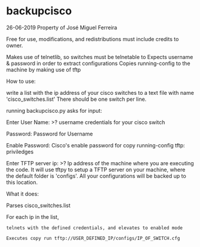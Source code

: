 # backupcisco
26-06-2019
Property of José  Miguel Ferreira

Free for use, modifications, and redistributions must include credits to owner.

Makes use of telnetlib, so switches must be telnetable to
Expects username & password in order to extract configurations
Copies running-config to the machine by making use of tftp

How to use:

write a list with the ip address of your cisco switches to a text file with name 'cisco_switches.list'  There should be one switch per line.

running backupcisco.py asks for input:


Enter User Name: >? 
username credentials for your cisco switch

Password:
Password for Username

Enable Password:
Cisco's enable password for copy running-config tftp: priviledges

Enter TFTP server ip: >? 
Ip address of the machine where you are executing the code. It will use tftpy to setup a TFTP server on your machine,
where the default folder is 'configs'. All your configurations will be backed up to this location.


What it does:

Parses cisco_switches.list

For each ip in the list, 

    telnets with the defined credentials, and elevates to enabled mode
    
    Executes copy run tftp://USER_DEFINED_IP/configs/IP_OF_SWITCH.cfg

